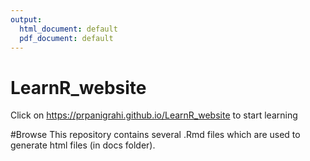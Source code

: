 ```yaml
---
output:
  html_document: default
  pdf_document: default
---
```

# LearnR_website
Click on https://prpanigrahi.github.io/LearnR_website to start learning

#Browse
This repository contains several .Rmd files which are used to generate html files (in docs folder).


